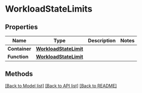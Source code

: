 # WorkloadStateLimits

## Properties

Name | Type | Description | Notes
------------ | ------------- | ------------- | -------------
**Container** | [**WorkloadStateLimit**](WorkloadStateLimit.md) |  | 
**Function** | [**WorkloadStateLimit**](WorkloadStateLimit.md) |  | 

## Methods


[[Back to Model list]](../README.md#documentation-for-models) [[Back to API list]](../README.md#documentation-for-api-endpoints) [[Back to README]](../README.md)


